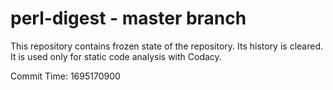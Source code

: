 # perl-digest - master branch

This repository contains frozen state of the repository.
Its history is cleared. It is used only for static code
analysis with Codacy.

Commit Time: 1695170900